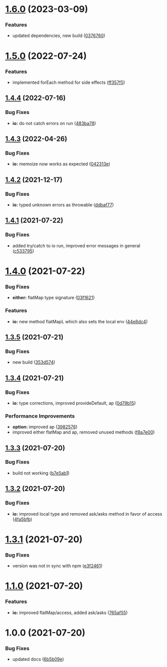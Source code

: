 # [1.6.0](https://github.com/patrickap/moneo-ts/compare/v1.5.0...v1.6.0) (2023-03-09)


### Features

* updated dependencies, new build ([0376760](https://github.com/patrickap/moneo-ts/commit/0376760c091aaa11993ba98278db2b813992d1dd))

# [1.5.0](https://github.com/patrickap/moneo-ts/compare/v1.4.4...v1.5.0) (2022-07-24)


### Features

* implemented forEach method for side effects ([ff357f5](https://github.com/patrickap/moneo-ts/commit/ff357f570c5e3e51570919e4937f7b28717b5c86))

## [1.4.4](https://github.com/patrickap/moneo-ts/compare/v1.4.3...v1.4.4) (2022-07-16)


### Bug Fixes

* **io:** do not catch errors on run ([483ba78](https://github.com/patrickap/moneo-ts/commit/483ba783026c3ce9ae417d77e7703760d911e411))

## [1.4.3](https://github.com/patrickap/moneo-ts/compare/v1.4.2...v1.4.3) (2022-04-26)


### Bug Fixes

* **io:** memoize now works as expected ([042313e](https://github.com/patrickap/moneo-ts/commit/042313e6a6a86f9616724f442786861269190dd2))

## [1.4.2](https://github.com/patrickap/moneo-ts/compare/v1.4.1...v1.4.2) (2021-12-17)


### Bug Fixes

* **io:** typed unknown errors as throwable ([ddbaf77](https://github.com/patrickap/moneo-ts/commit/ddbaf779aa6e7de3a23069c0cc478fa574f905c5))

## [1.4.1](https://github.com/patrickap/moneo-ts/compare/v1.4.0...v1.4.1) (2021-07-22)


### Bug Fixes

* added try/catch to io run, improved error messages in general ([c533795](https://github.com/patrickap/moneo-ts/commit/c533795802605bae4144327a8bfbeef756a4ba8f))

# [1.4.0](https://github.com/patrickap/moneo-ts/compare/v1.3.5...v1.4.0) (2021-07-22)


### Bug Fixes

* **either:** flatMap type signature ([03f1621](https://github.com/patrickap/moneo-ts/commit/03f16212bf2438ffc64f90bc22a88e028ebd06b1))


### Features

* **io:** new method flatMapL which also sets the local env ([44e8dc4](https://github.com/patrickap/moneo-ts/commit/44e8dc47101fd15d6bb2adec124be41c9babab75))

## [1.3.5](https://github.com/patrickap/nomad-ts/compare/v1.3.4...v1.3.5) (2021-07-21)


### Bug Fixes

* new build ([353d574](https://github.com/patrickap/nomad-ts/commit/353d57480a247b0c6d0b4a2d187df17dcdd93850))

## [1.3.4](https://github.com/patrickap/nomad-ts/compare/v1.3.3...v1.3.4) (2021-07-21)


### Bug Fixes

* **io:** type corrections, improved provideDefault, ap ([0d79b15](https://github.com/patrickap/nomad-ts/commit/0d79b15b735f829eee0d0c9387903d45b361aa4f))


### Performance Improvements

* **option:** improved ap ([3982576](https://github.com/patrickap/nomad-ts/commit/398257676965a3951954cef94b503a8e953bcf59))
* improved either flatMap and ap, removed unused methods ([f8a7e00](https://github.com/patrickap/nomad-ts/commit/f8a7e00fa8110a6d59509d3ebaa310fc9dd9a4e4))

## [1.3.3](https://github.com/patrickap/nomad-ts/compare/v1.3.2...v1.3.3) (2021-07-20)


### Bug Fixes

* build not working ([b7e5ab1](https://github.com/patrickap/nomad-ts/commit/b7e5ab105729eac715ed044a664c9151e7dc001b))

## [1.3.2](https://github.com/patrickap/nomad-ts/compare/v1.3.1...v1.3.2) (2021-07-20)


### Bug Fixes

* **io:** improved local type and removed ask/asks method in favor of access ([4fa5bfb](https://github.com/patrickap/nomad-ts/commit/4fa5bfb6babe606703966c22adcd306da72239f5))

# [1.3.1](https://github.com/patrickap/nomad-ts/compare/v1.3.0...v1.3.1) (2021-07-20)


### Bug Fixes

* version was not in sync with npm ([e3f2461](https://github.com/patrickap/nomad-ts/commit/e3f2461a0928b3cb0c8f1a53c7e7f0841a99df77))

# [1.1.0](https://github.com/patrickap/nomad-ts/compare/v1.0.0...v1.1.0) (2021-07-20)

### Features

- **io:** improved flatMap/access, added ask/asks ([765af55](https://github.com/patrickap/nomad-ts/commit/765af558e231623b8ccd22ff7c6c5ed9717aa72c))

# 1.0.0 (2021-07-20)

### Bug Fixes

- updated docs ([6b5b09e](https://github.com/patrickap/nomad-ts/commit/6b5b09e548123159ab4ce74305e5350f17e6a0a8))
